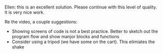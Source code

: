 Ellen: this is an excellent solution. Please continue with this level of quality. It is very nice work.

Re the video, a couple suggestions:
  - Showing screens of code is not a best practice. Better to sketch out the program flow and show manjor blocks and functions
  - Consider using a tripod (we have some on the cart). This elimiates the shake
  
